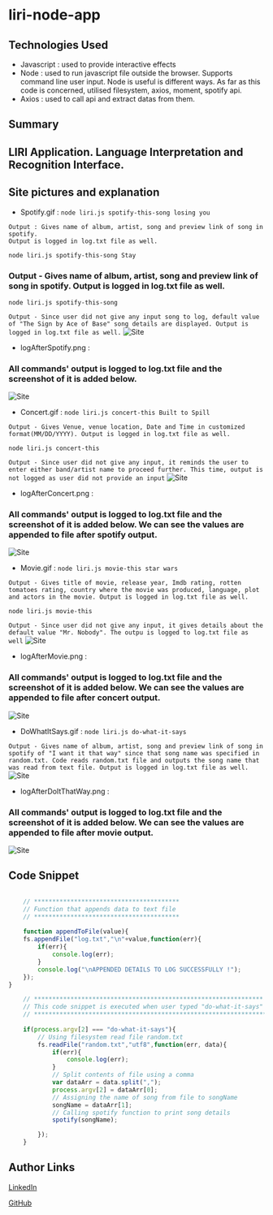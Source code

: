 # liri-node-app

## Technologies Used
- Javascript : used to provide interactive effects
- Node : used to run javascript file outside the browser. Supports command line user input. Node is useful is different ways. As
far as this code is concerned, utilised filesystem, axios, moment, spotify api.
- Axios : used to call api and extract datas from them.

## Summary
## LIRI Application. Language Interpretation and Recognition Interface.

## Site pictures and explanation
- Spotify.gif :
`node liri.js spotify-this-song losing you`
```
Output : Gives name of album, artist, song and preview link of song in spotify. 
Output is logged in log.txt file as well.
```

`node liri.js spotify-this-song Stay`
### Output - Gives name of album, artist, song and preview link of song in spotify. Output is logged in log.txt file as well.

`node liri.js spotify-this-song`

```Output - Since user did not give any input song to log, default value of "The Sign by Ace of Base" song details are displayed. Output is logged in log.txt file as well.```
![Site](gif/spotify.gif)
- logAfterSpotify.png :
### All commands' output is logged to log.txt file and the screenshot of it is added below.
![Site](logImages/logAfterSpotify.png)
- Concert.gif :
`node liri.js concert-this Built to Spill`

```Output - Gives Venue, venue location, Date and Time in customized format(MM/DD/YYYY). Output is logged in log.txt file as well.```

`node liri.js concert-this`

```Output - Since user did not give any input, it reminds the user to enter either band/artist name to proceed further. This time, output is not logged as user did not provide an input```
![Site](gif/concert.gif)
- logAfterConcert.png :
### All commands' output is logged to log.txt file and the screenshot of it is added below. We can see the values are appended to file after spotify output.
![Site](logImages/logAfterConcert.png)
- Movie.gif :
`node liri.js movie-this star wars`

```Output - Gives title of movie, release year, Imdb rating, rotten tomatoes rating, country where the movie was produced, language, plot and actors in the movie. Output is logged in log.txt file as well.```

`node liri.js movie-this`

```Output - Since user did not give any input, it gives details about the default value "Mr. Nobody". The outpu is logged to log.txt file as well```
![Site](gif/movie.gif)
- logAfterMovie.png :
### All commands' output is logged to log.txt file and the screenshot of it is added below. We can see the values are appended to file after concert output.
![Site](logImages/logAfterMovie.jpg)
- DoWhatItSays.gif :
`node liri.js do-what-it-says`

```Output - Gives name of album, artist, song and preview link of song in spotify of "I want it that way" since that song name was specified in random.txt. Code reads random.txt file and outputs the song name that was read from text file. Output is logged in log.txt file as well.```
![Site](gif/doWhatItSays.gif)
- logAfterDoItThatWay.png :
### All commands' output is logged to log.txt file and the screenshot of it is added below. We can see the values are appended to file after movie output.
![Site](logImages/logAfterDoItThatWay.jpg)



## Code Snippet
```Javascript

    // ****************************************
    // Function that appends data to text file
    // ****************************************
    
    function appendToFile(value){
    fs.appendFile("log.txt","\n"+value,function(err){
        if(err){
            console.log(err);
        }
        console.log("\nAPPENDED DETAILS TO LOG SUCCESSFULLY !");
    });
}

    // ***************************************************************
    // This code snippet is executed when user typed "do-what-it-says"
    // ****************************************************************
 
    if(process.argv[2] === "do-what-it-says"){ 
        // Using filesystem read file random.txt
        fs.readFile("random.txt","utf8",function(err, data){
            if(err){
                console.log(err);
            }
            // Split contents of file using a comma
            var dataArr = data.split(",");
            process.argv[2] = dataArr[0];
            // Assigning the name of song from file to songName
            songName = dataArr[1];
            // Calling spotify function to print song details
            spotify(songName);

        });
    }
```


## Author Links
[LinkedIn](https://www.linkedin.com/in/mahisha-gunasekaran-0a780a88/)

[GitHub](https://github.com/Mahi-Mani)

